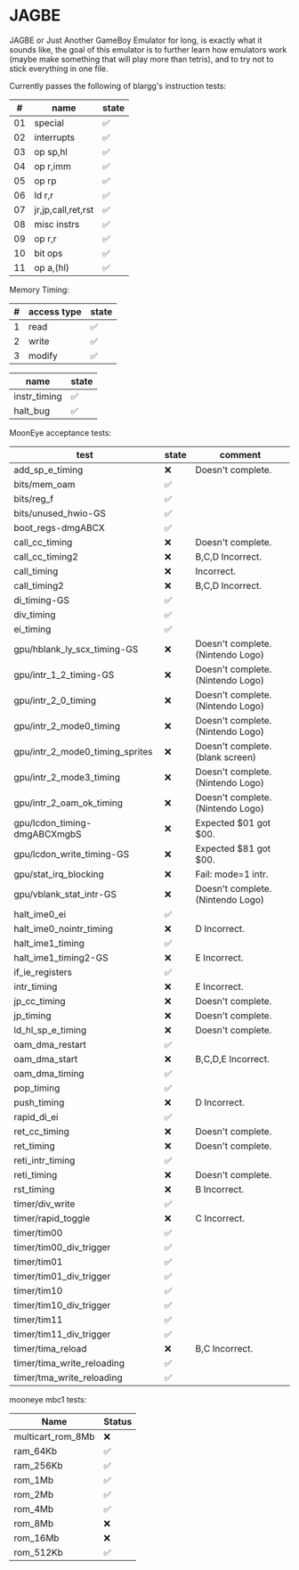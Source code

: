 # JAGBE
JAGBE or Just Another GameBoy Emulator for long, is exactly what it sounds like,
the goal of this emulator is to further learn how emulators work (maybe make something that will play more than tetris),
and to try not to stick everything in one file.

Currently passes the following of blargg's instruction tests:

|#|name|state|
|-|-|-|
|01|special|:white_check_mark:|
|02|interrupts|:white_check_mark:|
|03|op sp,hl|:white_check_mark:|
|04|op r,imm|:white_check_mark:|
|05|op rp|:white_check_mark:|
|06|ld r,r|:white_check_mark:|
|07|jr,jp,call,ret,rst|:white_check_mark:|
|08|misc instrs|:white_check_mark:|
|09|op r,r|:white_check_mark:|
|10|bit ops|:white_check_mark:|
|11|op a,(hl)|:white_check_mark:|

Memory Timing:

|#|access type|state|
|-|-|-|
|1|read|:white_check_mark:|
|2|write|:white_check_mark:|
|3|modify|:white_check_mark:|

|name|state|
|-|-|
|instr_timing|:white_check_mark:|
|halt_bug|:white_check_mark:|

MoonEye acceptance tests:

|test|state|comment|
|-|-|-|
|add_sp_e_timing|:x:|Doesn't complete.|
|bits/mem_oam|:white_check_mark:||
|bits/reg_f|:white_check_mark:||
|bits/unused_hwio-GS|:white_check_mark:||
|boot_regs-dmgABCX|:white_check_mark:||
|call_cc_timing|:x:|Doesn't complete.|
|call_cc_timing2|:x:|B,C,D Incorrect.|
|call_timing|:x:|Incorrect.|
|call_timing2|:x:|B,C,D Incorrect.|
|di_timing-GS|:white_check_mark:||
|div_timing|:white_check_mark:||
|ei_timing|:white_check_mark:||
|gpu/hblank_ly_scx_timing-GS|:x:|Doesn't complete. (Nintendo Logo)|
|gpu/intr_1_2_timing-GS|:x:|Doesn't complete. (Nintendo Logo)|
|gpu/intr_2_0_timing|:x:|Doesn't complete. (Nintendo Logo)|
|gpu/intr_2_mode0_timing|:x:|Doesn't complete. (Nintendo Logo)|
|gpu/intr_2_mode0_timing_sprites|:x:|Doesn't complete. (blank screen)|
|gpu/intr_2_mode3_timing|:x:|Doesn't complete. (Nintendo Logo)|
|gpu/intr_2_oam_ok_timing|:x:|Doesn't complete. (Nintendo Logo)|
|gpu/lcdon_timing-dmgABCXmgbS|:x:|Expected $01 got $00.|
|gpu/lcdon_write_timing-GS|:x:|Expected $81 got $00.|
|gpu/stat_irq_blocking|:x:|Fail: mode=1 intr.|
|gpu/vblank_stat_intr-GS|:x:|Doesn't complete. (Nintendo Logo)|
|halt_ime0_ei|:white_check_mark:||
|halt_ime0_nointr_timing|:x:|D Incorrect.|
|halt_ime1_timing|:white_check_mark:||
|halt_ime1_timing2-GS|:x:|E Incorrect.|
|if_ie_registers|:white_check_mark:||
|intr_timing|:x:|E Incorrect.|
|jp_cc_timing|:x:|Doesn't complete.|
|jp_timing|:x:|Doesn't complete.|
|ld_hl_sp_e_timing|:x:|Doesn't complete.|
|oam_dma_restart|:white_check_mark:||
|oam_dma_start|:x:|B,C,D,E Incorrect.|
|oam_dma_timing|:white_check_mark:||
|pop_timing|:white_check_mark:||
|push_timing|:x:|D Incorrect.|
|rapid_di_ei|:white_check_mark:||
|ret_cc_timing|:x:|Doesn't complete.|
|ret_timing|:x:|Doesn't complete.|
|reti_intr_timing|:white_check_mark:||
|reti_timing|:x:|Doesn't complete.|
|rst_timing|:x:|B Incorrect.|
|timer/div_write|:white_check_mark:||
|timer/rapid_toggle|:x:|C Incorrect.|
|timer/tim00|:white_check_mark:||
|timer/tim00_div_trigger|:white_check_mark:||
|timer/tim01|:white_check_mark:||
|timer/tim01_div_trigger|:white_check_mark:||
|timer/tim10|:white_check_mark:||
|timer/tim10_div_trigger|:white_check_mark:||
|timer/tim11|:white_check_mark:||
|timer/tim11_div_trigger|:white_check_mark:||
|timer/tima_reload|:x:|B,C Incorrect.|
|timer/tima_write_reloading|:white_check_mark:||
|timer/tma_write_reloading|:white_check_mark:||

mooneye mbc1 tests:

|Name|Status|
|-|-|
|multicart_rom_8Mb|:x:|
|ram_64Kb|:white_check_mark:|
|ram_256Kb|:white_check_mark:|
|rom_1Mb|:white_check_mark:|
|rom_2Mb|:white_check_mark:|
|rom_4Mb|:white_check_mark:|
|rom_8Mb|:x:|
|rom_16Mb|:x:|
|rom_512Kb|:white_check_mark:|
